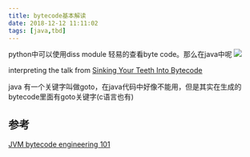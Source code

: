 ```yaml
---
title: bytecode基本解读
date: 2018-12-12 11:11:02
tags: [java,tbd]
---
```


python中可以使用diss module 轻易的查看byte code。那么在java中呢
![](https://www.haldir66.ga/static/imgs/BadlandsBday_EN-AU10299777329_1920x1080.jpg)
<!--more-->

interpreting the talk from 
[Sinking Your Teeth Into Bytecode](https://jakewharton.com/sinking-your-teeth-into-bytecode/)


java 有一个关键字叫做goto，在java代码中好像不能用，但是其实在生成的bytecode里面有goto关键字(c语言也有)

## 参考
[JVM bytecode engineering 101](https://www.youtube.com/watch?v=lP4ED_dN16g)
